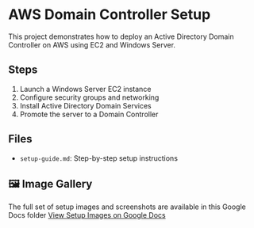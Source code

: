 # AWS Domain Controller Setup

This project demonstrates how to deploy an Active Directory Domain Controller on AWS using EC2 and Windows Server.

## Steps

1. Launch a Windows Server EC2 instance
2. Configure security groups and networking
3. Install Active Directory Domain Services
4. Promote the server to a Domain Controller

## Files

- `setup-guide.md`: Step-by-step setup instructions

## 🖼️ Image Gallery

The full set of setup images and screenshots are available in this Google Docs folder
[View Setup Images on Google Docs](https://docs.google.com/document/d/1uhlLOsYzjqpIDNJNZY8Rt_9HmRQztztSAfvDHcLFKws/edit?usp=sharing)
